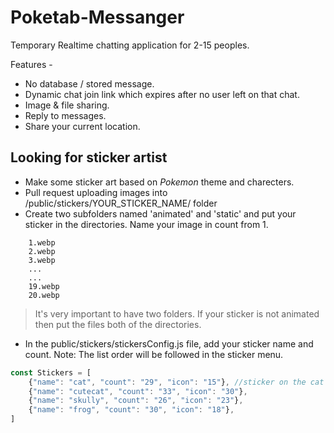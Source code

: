 # Poketab-Messanger
Temporary Realtime chatting application for 2-15 peoples. 

Features -
* No database / stored message.
* Dynamic chat join link which expires after no user left on that chat. 
* Image & file sharing.
* Reply to messages.
* Share your current location.


## Looking for sticker artist
+ Make some sticker art based on *Pokemon* theme and charecters. 
+ Pull request uploading images into /public/stickers/YOUR_STICKER_NAME/ folder
+ Create two subfolders named 'animated' and 'static' and put your sticker in the directories. Name your image in count from 1. 
```
    1.webp
    2.webp
    3.webp
    ...
    ...
    19.webp
    20.webp
```
> It's very important to have two folders. If your sticker is not animated then put the files both of the directories.
+ In the public/stickers/stickersConfig.js file, add your sticker name and count. Note: The list order will be followed in the sticker menu. 
```js
const Stickers = [
    {"name": "cat", "count": "29", "icon": "15"}, //sticker on the cat folder which contains 29 webp files and 15th image is the icon.
    {"name": "cutecat", "count": "33", "icon": "30"},
    {"name": "skully", "count": "26", "icon": "23"},
    {"name": "frog", "count": "30", "icon": "18"},
]
```
